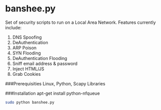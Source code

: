 banshee.py
=========

Set of security scripts to run on a Local Area Network. Features currently
include:

1. DNS Spoofing
2. DeAuthentication
3. ARP Poison
4. SYN Flooding
5. DeAuthentication Flooding
6. Sniff email address & password
7. Inject HTML/JS 
8. Grab Cookies

###Prerequisities
Linux, Python, Scapy Libraries

###Installation
apt-get install python-nfqueue


```bash
sudo python banshee.py 
```
